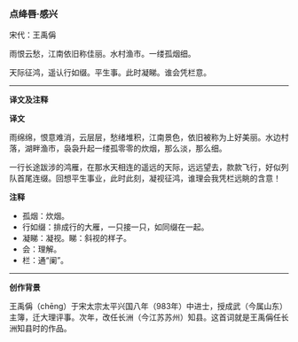 ### 点绛唇·感兴

宋代：王禹偁

雨恨云愁，江南依旧称佳丽。水村渔市。一缕孤烟细。

天际征鸿，遥认行如缀。平生事。此时凝睇。谁会凭栏意。

---

**译文及注释**

**译文**

雨绵绵，恨意难消，云层层，愁绪堆积，江南景色，依旧被称为上好美丽。水边村落，湖畔渔市，袅袅升起一缕孤零零的炊烟，那么淡，那么细。

一行长途跋涉的鸿雁，在那水天相连的遥远的天际，远远望去，款款飞行，好似列队首尾连缀。回想平生事业，此时此刻，凝视征鸿，谁理会我凭栏远眺的含意！

**注释**

* 孤烟：炊烟。
* 行如缀：排成行的大雁，一只接一只，如同缀在一起。
* 凝睇：凝视。睇：斜视的样子。
* 会：理解。
* 栏：通“阑”。

---

**创作背景**

王禹偁（chēng）于宋太宗太平兴国八年（983年）中进士，授成武（今属山东）主簿，迁大理评事。次年，改任长洲（今江苏苏州）知县。这首词就是王禹偁任长洲知县时的作品。